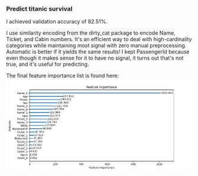 ### Predict titanic survival

I achieved validation accuracy of 82.51%.

I use similarity encoding from the dirty_cat package to encode Name, Ticket, and Cabin numbers. It's an efficient way to deal with high-cardinality categories while maintaining most signal with zero manual preprocessing. Automatic is better if it yields the same results! I kept PassengerId because even though it makes sense for it to have no signal, it turns out that's not true, and it's useful for predicting.

The final feature importance list is found here:
![feature importance](figures/feature_importance.png)

